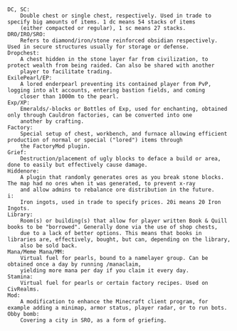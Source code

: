     DC, SC: 
        Double chest or single chest, respectively. Used in trade to specify big amounts of items. 1 dc means 54 stacks of items 
        (either compacted or regular), 1 sc means 27 stacks.
    DRO/IRO/SRO: 
        Refers to diamond/iron/stone reinforced obsidian respectively. Used in secure structures usually for storage or defense.
    Dropchest: 
        A chest hidden in the stone layer far from civilization, to protect wealth from being raided. Can also be shared with another 
        player to facilitate trading.
    ExilePearl/EP: 
        A lored enderpearl preventing its contained player from PvP, logging into alt accounts, entering bastion fields, and coming 
        closer than 1000m to the pearl.
    Exp/XP: 
        Emeralds/-blocks or Bottles of Exp, used for enchanting, obtained only through Cauldron factories, can be converted into one 
        another by crafting.
    Factory: 
        Special setup of chest, workbench, and furnace allowing efficient production of normal or special ("lored") items through 
        the FactoryMod plugin.
    Grief: 
        Destruction/placement of ugly blocks to deface a build or area, done to easily but effectively cause damage.
    Hiddenore: 
        A plugin that randomly generates ores as you break stone blocks. The map had no ores when it was generated, to prevent x-ray 
        and allow admins to rebalance ore distribution in the future.
    i: 
        Iron ingots, used in trade to specify prices. 20i means 20 Iron Ingots.
    Library: 
        Room(s) or building(s) that allow for player written Book & Quill books to be "borrowed". Generally done via the use of shop chests, 
        due to a lack of better options. This means that books in libraries are, effectively, bought, but can, depending on the library, 
        also be sold back.
    Mana/Meme Mana/MM: 
        Virtual fuel for pearls, bound to a namelayer group. Can be obtained once a day by running /manaclaim, 
        yielding more mana per day if you claim it every day.
    Stamina: 
        Virtual fuel for pearls or certain factory recipes. Used on CivRealms.
    Mod: 
        A modification to enhance the Minecraft client program, for example adding a minimap, armor status, player radar, or to run bots.
    Obby bomb: 
        Covering a city in SRO, as a form of griefing.
